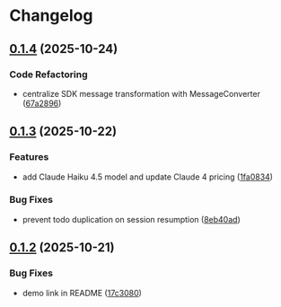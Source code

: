 # Changelog

## [0.1.4](https://github.com/notch-ai/autosteer/compare/v0.1.3...v0.1.4) (2025-10-24)


### Code Refactoring

* centralize SDK message transformation with MessageConverter ([67a2896](https://github.com/notch-ai/autosteer/commit/67a289612057ec092c246ddfad8b1966adb77007))

## [0.1.3](https://github.com/notch-ai/autosteer/compare/v0.1.2...v0.1.3) (2025-10-22)


### Features

* add Claude Haiku 4.5 model and update Claude 4 pricing ([1fa0834](https://github.com/notch-ai/autosteer/commit/1fa0834be78bdfe80be63ab8ff01ee65fb0c0dfb))


### Bug Fixes

* prevent todo duplication on session resumption ([8eb40ad](https://github.com/notch-ai/autosteer/commit/8eb40ade91bf3e71c10b6d49b8b608ac35b06ba9))

## [0.1.2](https://github.com/notch-ai/autosteer/compare/v0.1.1...v0.1.2) (2025-10-21)


### Bug Fixes

* demo link in README ([17c3080](https://github.com/notch-ai/autosteer/commit/17c30801c96fda9acf54db2efad411a65eabdff2))
